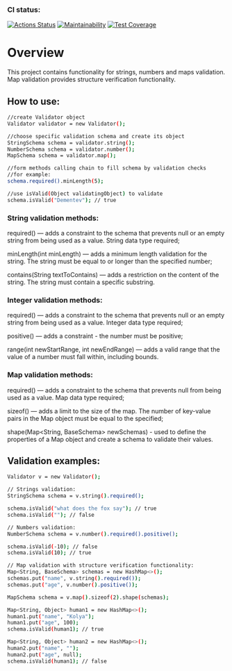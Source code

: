 ### CI status:
[![Actions Status](https://github.com/MarkDementev/java-project-78/workflows/Java%20CI/badge.svg)](https://github.com/MarkDementev/java-project-78/actions)
[![Maintainability](https://api.codeclimate.com/v1/badges/87268fe839c368dc2811/maintainability)](https://codeclimate.com/github/MarkDementev/java-project-78/maintainability)
[![Test Coverage](https://api.codeclimate.com/v1/badges/87268fe839c368dc2811/test_coverage)](https://codeclimate.com/github/MarkDementev/java-project-78/test_coverage)

# Overview

This project contains functionality for strings, numbers and maps validation. Map validation provides structure verification functionality.

## How to use:

```sh
//create Validator object
Validator validator = new Validator();
```
```sh
//choose specific validation schema and create its object
StringSchema schema = validator.string();
NumberSchema schema = validator.number();
MapSchema schema = validator.map();
```
```sh
//form methods calling chain to fill schema by validation checks
//for example:
schema.required().minLength(5);
```
```sh
//use isValid(Object validatingObject) to validate
schema.isValid("Dementev"); // true
```

### String validation methods:
required() — adds a constraint to the schema that prevents null or an empty string from being used as a value. String data type required;

minLength(int minLength) — adds a minimum length validation for the string. The string must be equal to or longer than the specified number;

contains(String textToContains) — adds a restriction on the content of the string. The string must contain a specific substring.

### Integer validation methods:
required() — adds a constraint to the schema that prevents null or an empty string from being used as a value. Integer data type required;

positive() — adds a constraint - the number must be positive;

range(int newStartRange, int newEndRange) — adds a valid range that the value of a number must fall within, including bounds.

### Map validation methods:
required() — adds a constraint to the schema that prevents null from being used as a value. Map data type required;

sizeof() — adds a limit to the size of the map. The number of key-value pairs in the Map object must be equal to the specified;

shape(Map<String, BaseSchema> newSchemas) - used to define the properties of a Map object and create a schema to validate their values.

## Validation examples:

```sh
Validator v = new Validator();
```
```sh
// Strings validation:
StringSchema schema = v.string().required();

schema.isValid("what does the fox say"); // true
schema.isValid(""); // false
```
```sh
// Numbers validation:
NumberSchema schema = v.number().required().positive();

schema.isValid(-10); // false
schema.isValid(10); // true
```
```sh
// Map validation with structure verification functionality:
Map<String, BaseSchema> schemas = new HashMap<>();
schemas.put("name", v.string().required());
schemas.put("age", v.number().positive());

MapSchema schema = v.map().sizeof(2).shape(schemas);

Map<String, Object> human1 = new HashMap<>();
human1.put("name", "Kolya");
human1.put("age", 100);
schema.isValid(human1); // true

Map<String, Object> human2 = new HashMap<>();
human2.put("name", "");
human2.put("age", null);
schema.isValid(human1); // false
```

